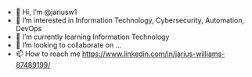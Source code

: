 - 👋 Hi, I’m @jariusw1
- 👀 I’m interested in Information Technology, Cybersecurity, Automation, DevOps
- 🌱 I’m currently learning Information Technology
- 💞️ I’m looking to collaborate on ...
- 📫 How to reach me https://www.linkedin.com/in/jarius-williams-87489199/

<!---
jariusw1/jariusw1 is a ✨ special ✨ repository because its `README.md` (this file) appears on your GitHub profile.
You can click the Preview link to take a look at your changes.
--->

